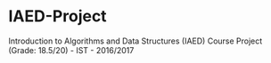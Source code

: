 # IAED-Project
Introduction to Algorithms and Data Structures (IAED) Course Project (Grade: 18.5/20) - IST - 2016/2017
